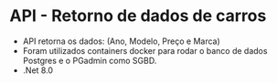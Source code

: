 # API - Retorno de dados de carros

- API retorna os dados: (Ano, Modelo, Preço e Marca) 
- Foram utilizados containers docker para rodar o banco de dados Postgres e
o PGadmin como SGBD.
- .Net 8.0
  

